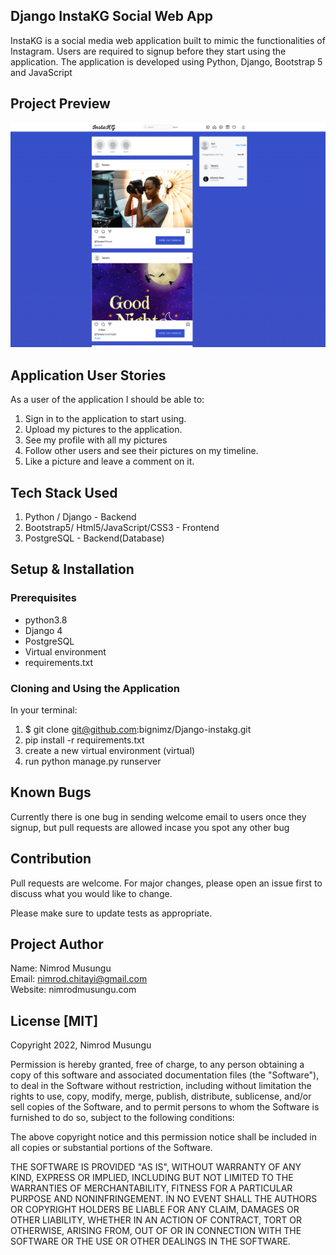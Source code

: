 ## Django InstaKG Social Web App

InstaKG is a social media web application built to mimic the functionalities of Instagram. Users are required to signup before they start using the application. The application is developed using Python, Django, Bootstrap 5 and JavaScript


## Project Preview

![InstaKG Social App](static/assets1/screenshot.png)

## Application User Stories

As a user of the application I should be able to:

1. Sign in to the application to start using.
2. Upload my pictures to the application.
3. See my profile with all my pictures
4. Follow other users and see their pictures on my timeline.
5. Like a picture and leave a comment on it.
   
## Tech Stack Used

1. Python / Django - Backend
2. Bootstrap5/ Html5/JavaScript/CSS3 - Frontend
3. PostgreSQL - Backend(Database)

## Setup & Installation 

### Prerequisites
- python3.8
- Django 4
- PostgreSQL
- Virtual environment
- requirements.txt

### Cloning and Using the Application
In your terminal:

1. $ git clone git@github.com:bignimz/Django-instakg.git
2. pip install -r requirements.txt
3. create a new virtual environment (virtual)
4. run python manage.py runserver    


## Known Bugs

Currently there is one bug in sending welcome email to users once they signup, but pull requests are allowed incase you spot any other bug



## Contribution

Pull requests are welcome. For major changes, please open an issue first to discuss what you would like to change.

Please make sure to update tests as appropriate.

## Project Author

Name: Nimrod Musungu <br>
Email: nimrod.chitayi@gmail.com<br>
Website: nimrodmusungu.com

## License [MIT]

Copyright 2022, Nimrod Musungu

Permission is hereby granted, free of charge, to any person obtaining a copy of this software and associated documentation files (the "Software"), to deal in the Software without restriction, including without limitation the rights to use, copy, modify, merge, publish, distribute, sublicense, and/or sell copies of the Software, and to permit persons to whom the Software is furnished to do so, subject to the following conditions:

The above copyright notice and this permission notice shall be included in all copies or substantial portions of the Software.

THE SOFTWARE IS PROVIDED "AS IS", WITHOUT WARRANTY OF ANY KIND, EXPRESS OR IMPLIED, INCLUDING BUT NOT LIMITED TO THE WARRANTIES OF MERCHANTABILITY, FITNESS FOR A PARTICULAR PURPOSE AND NONINFRINGEMENT. IN NO EVENT SHALL THE AUTHORS OR COPYRIGHT HOLDERS BE LIABLE FOR ANY CLAIM, DAMAGES OR OTHER LIABILITY, WHETHER IN AN ACTION OF CONTRACT, TORT OR OTHERWISE, ARISING FROM, OUT OF OR IN CONNECTION WITH THE SOFTWARE OR THE USE OR OTHER DEALINGS IN THE SOFTWARE.